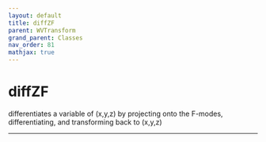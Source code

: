 ```yaml
---
layout: default
title: diffZF
parent: WVTransform
grand_parent: Classes
nav_order: 81
mathjax: true
---
```


#  diffZF

differentiates a variable of (x,y,z) by projecting onto the F-modes, differentiating, and transforming back to (x,y,z)


---

